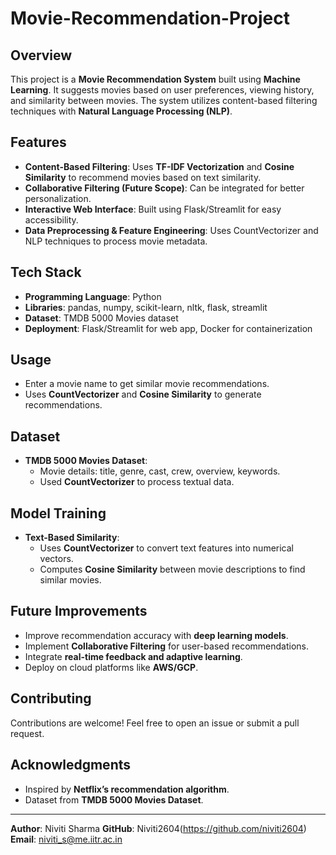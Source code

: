 # Movie-Recommendation-Project


## Overview
This project is a **Movie Recommendation System** built using **Machine Learning**. It suggests movies based on user preferences, viewing history, and similarity between movies. The system utilizes content-based filtering techniques with **Natural Language Processing (NLP)**.

## Features
- **Content-Based Filtering**: Uses **TF-IDF Vectorization** and **Cosine Similarity** to recommend movies based on text similarity.
- **Collaborative Filtering (Future Scope)**: Can be integrated for better personalization.
- **Interactive Web Interface**: Built using Flask/Streamlit for easy accessibility.
- **Data Preprocessing & Feature Engineering**: Uses CountVectorizer and NLP techniques to process movie metadata.

## Tech Stack
- **Programming Language**: Python
- **Libraries**: pandas, numpy, scikit-learn, nltk, flask, streamlit
- **Dataset**: TMDB 5000 Movies dataset
- **Deployment**: Flask/Streamlit for web app, Docker for containerization



## Usage
- Enter a movie name to get similar movie recommendations.
- Uses **CountVectorizer** and **Cosine Similarity** to generate recommendations.



## Dataset
- **TMDB 5000 Movies Dataset**:
  - Movie details: title, genre, cast, crew, overview, keywords.
  - Used **CountVectorizer** to process textual data.

## Model Training
- **Text-Based Similarity**:
  - Uses **CountVectorizer** to convert text features into numerical vectors.
  - Computes **Cosine Similarity** between movie descriptions to find similar movies.


## Future Improvements
- Improve recommendation accuracy with **deep learning models**.
- Implement **Collaborative Filtering** for user-based recommendations.
- Integrate **real-time feedback and adaptive learning**.
- Deploy on cloud platforms like **AWS/GCP**.

## Contributing
Contributions are welcome! Feel free to open an issue or submit a pull request.


## Acknowledgments
- Inspired by **Netflix’s recommendation algorithm**.
- Dataset from **TMDB 5000 Movies Dataset**.

---
**Author**: Niviti Sharma
**GitHub**: Niviti2604(https://github.com/niviti2604)  
**Email**: niviti_s@me.iitr.ac.in

